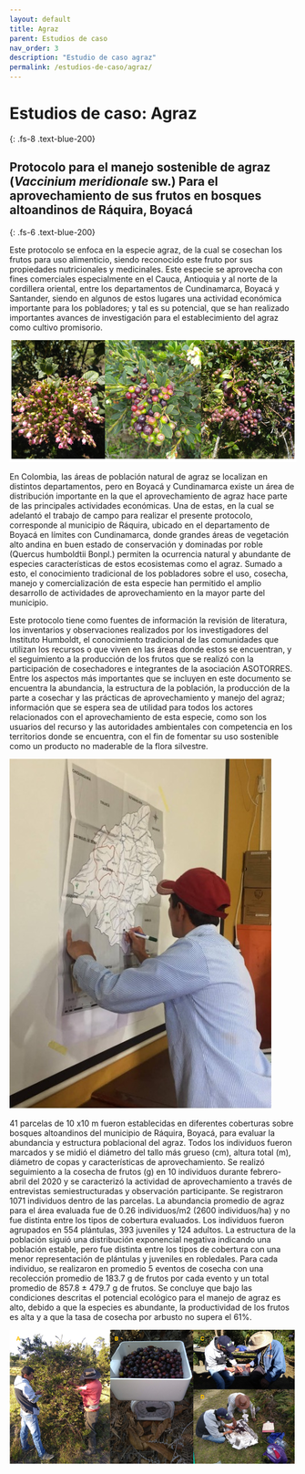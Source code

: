 ```yaml
---
layout: default
title: Agraz
parent: Estudios de caso
nav_order: 3
description: "Estudio de caso agraz"
permalink: /estudios-de-caso/agraz/
---
```



# Estudios de caso: Agraz
{: .fs-8 .text-blue-200}

## Protocolo para el manejo sostenible de agraz (_Vaccinium meridionale_ sw.) Para el aprovechamiento de sus frutos en bosques altoandinos de Ráquira, Boyacá
{: .fs-6 .text-blue-200}

Este protocolo se enfoca en la especie agraz, de la cual se cosechan los frutos para uso alimenticio, siendo reconocido este fruto por sus propiedades nutricionales y medicinales. Este especie se aprovecha con fines comerciales especialmente en el Cauca, Antioquia y al norte de la cordillera oriental, entre los departamentos de Cundinamarca, Boyacá y Santander, siendo en algunos de estos lugares una actividad económica importante para los pobladores; y tal es su potencial, que se han realizado importantes avances de investigación para el establecimiento del agraz como cultivo promisorio. 


![Figura 1. Flores y frutos de agraz](https://raw.githubusercontent.com/lsbarrientos50/guia--especies-no-maderables/main/images/Figura1Agraz.png)

En Colombia, las áreas de población natural de agraz se localizan en distintos departamentos, pero en Boyacá y Cundinamarca existe un área de distribución importante en la que el aprovechamiento de agraz hace parte de las principales actividades económicas. Una de estas, en la cual se adelantó el trabajo de campo para realizar el presente protocolo, corresponde al municipio de Ráquira, ubicado en el departamento de Boyacá en límites con Cundinamarca, donde grandes áreas de vegetación alto andina en buen estado de conservación y dominadas por roble (Quercus humboldtii Bonpl.) permiten la ocurrencia natural y abundante de especies características de estos ecosistemas como el agraz. Sumado a esto, el conocimiento tradicional de los pobladores sobre el uso, cosecha, manejo y comercialización de esta especie han permitido el amplio desarrollo de actividades de aprovechamiento en la mayor parte del municipio.

Este protocolo tiene como fuentes de información la revisión de literatura, los inventarios y observaciones realizados por los investigadores del Instituto Humboldt, el conocimiento tradicional de las comunidades que utilizan los recursos o que viven en las áreas donde estos se encuentran, y el seguimiento a la producción de los frutos que se realizó con la participación de cosechadores e integrantes de la asociación ASOTORRES. Entre los aspectos más importantes que se incluyen en este documento se encuentra la abundancia, la estructura de la población, la producción de la parte a cosechar y las prácticas de aprovechamiento y manejo del agraz; información que se espera sea de utilidad para todos los actores relacionados con el aprovechamiento de esta especie, como son los usuarios del recurso y las autoridades ambientales con competencia en los territorios donde se encuentra, con el fin de fomentar su uso sostenible como un producto no maderable de la flora silvestre. 


![Figura 2. Identificación de áreas de distribución natural de agraz en el municipio de Ráquira, Boyacá, y algunos municipios vecinos a través de cartografía participativa.](https://raw.githubusercontent.com/lsbarrientos50/guia--especies-no-maderables/main/images/Figura2Agraz.png)

41 parcelas de 10 x10 m fueron establecidas en diferentes coberturas sobre bosques altoandinos del municipio de Ráquira, Boyacá, para evaluar la abundancia y estructura poblacional del agraz. Todos los individuos fueron marcados y se midió el diámetro del tallo más grueso (cm), altura total (m), diámetro de copas y características de aprovechamiento. Se realizó seguimiento a la cosecha de frutos (g) en 10 individuos durante febrero-abril del 2020 y se caracterizó la actividad de aprovechamiento a través de entrevistas semiestructuradas y observación participante. Se registraron 1071 individuos dentro de las parcelas. La abundancia promedio de agraz para el área evaluada fue de 0.26 individuos/m2 (2600 individuos/ha) y no fue distinta entre los tipos de cobertura evaluados. Los individuos fueron agrupados en 554 plántulas, 393 juveniles y 124 adultos. La estructura de la población siguió una distribución exponencial negativa indicando una población estable, pero fue distinta entre los tipos de cobertura con una menor representación de plántulas y juveniles en robledales. Para cada individuo, se realizaron en promedio 5 eventos de cosecha con una recolección promedio de 183.7 g de frutos por cada evento y un total promedio de 857.8 ± 479.7 g de frutos. Se concluye que bajo las condiciones descritas el potencial ecológico para el manejo de agraz es alto, debido a que la especies es abundante, la productividad de los frutos es alta y a que la tasa de cosecha por arbusto no supera el 61%.  


![Figura 3. Cosecha, pesado y selección de frutos de agraz en el municipio de Ráquira, Boyacá.](https://raw.githubusercontent.com/lsbarrientos50/guia--especies-no-maderables/main/images/Figura3Agraz.png)

